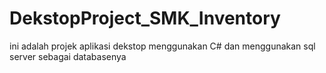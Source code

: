 # DekstopProject_SMK_Inventory

ini adalah projek aplikasi dekstop menggunakan C# dan menggunakan sql server sebagai databasenya
